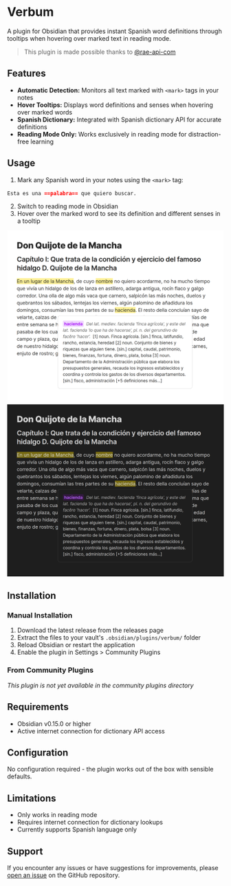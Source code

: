 # Verbum

A plugin for Obsidian that provides instant Spanish word definitions through tooltips when hovering over marked text in reading mode.

> This plugin is made possible thanks to [@rae-api-com](https://github.com/rae-api-com)

## Features

- **Automatic Detection:** Monitors all text marked with `<mark>` tags in your notes
- **Hover Tooltips:** Displays word definitions and senses when hovering over marked words
- **Spanish Dictionary:** Integrated with Spanish dictionary API for accurate definitions
- **Reading Mode Only:** Works exclusively in reading mode for distraction-free learning

## Usage

1. Mark any Spanish word in your notes using the `<mark>` tag:

```md
Esta es una ==palabra== que quiero buscar.
```

2. Switch to reading mode in Obsidian
3. Hover over the marked word to see its definition and different senses in a tooltip

<img src="./screenshot_light.png#gh-light-mode-only" alt="Verbum plugin in action showing tooltip with word definition" width="600" />
<img src="./screenshot_dark.png#gh-dark-mode-only" alt="Verbum plugin in action showing tooltip with word definition" width="600" />

## Installation

### Manual Installation

1. Download the latest release from the releases page
2. Extract the files to your vault's `.obsidian/plugins/verbum/` folder
3. Reload Obsidian or restart the application
4. Enable the plugin in Settings > Community Plugins

### From Community Plugins

_This plugin is not yet available in the community plugins directory_

## Requirements

- Obsidian v0.15.0 or higher
- Active internet connection for dictionary API access

## Configuration

No configuration required - the plugin works out of the box with sensible defaults.

## Limitations

- Only works in reading mode
- Requires internet connection for dictionary lookups
- Currently supports Spanish language only

## Support

If you encounter any issues or have suggestions for improvements, please [open an issue](https://github.com/emrocode/verbum/issues) on the GitHub repository.
